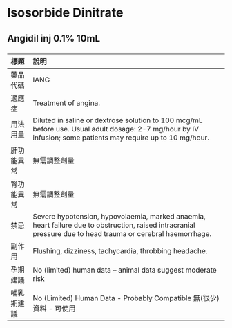 # Isosorbide Dinitrate

## Angidil inj 0.1% 10mL

##### 

| 標題       | 說明                                                                                                                                                         |
|:-----------|:-------------------------------------------------------------------------------------------------------------------------------------------------------------|
| 藥品代碼   | IANG                                                                                                                                                         |
| 適應症     | Treatment of angina.                                                                                                                                         |
| 用法用量   | Diluted in saline or dextrose solution to 100 mcg/mL before use. Usual adult dosage: 2-7 mg/hour by IV infusion; some patients may require up to 10 mg/hour. |
| 肝功能異常 | 無需調整劑量                                                                                                                                                 |
| 腎功能異常 | 無需調整劑量                                                                                                                                                 |
| 禁忌       | Severe hypotension, hypovolaemia, marked anaemia, heart failure due to obstruction, raised intracranial pressure due to head trauma or cerebral haemorrhage. |
| 副作用     | Flushing, dizziness, tachycardia, throbbing headache.                                                                                                        |
| 孕期建議   | No (limited) human data – animal data suggest moderate risk                                                                                                  |
| 哺乳期建議 | No (Limited) Human Data - Probably Compatible 無(很少)資料 - 可使用                                                                                          |

